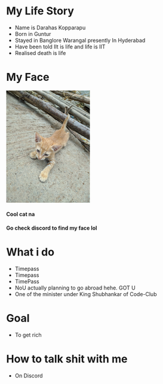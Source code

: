 # My Life Story
- Name is Darahas Kopparapu
- Born in Guntur
- Stayed in Banglore Warangal presently In Hyderabad
- Have been told IIt is life and life is IIT
- Realised death is life

# My Face
<img src="../Images/cat.jpg" height=300/>
<br>

#### Cool cat na
#### Go check discord to find my face lol

# What i do
- Timepass
- Timepass
- TimePass
- NoU actually planning to go abroad hehe. GOT U
- One of the minister under King Shubhankar of Code-Club

# Goal
- To get rich

# How to talk shit with me
- On Discord